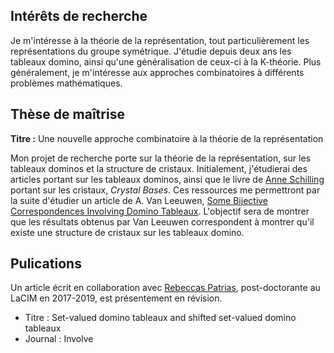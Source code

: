## Intérêts de recherche

Je m'intéresse à la théorie de la représentation, tout particulièrement les représentations du groupe symétrique.
J'étudie depuis deux ans les tableaux domino, ainsi qu'une généralisation de ceux-ci à la K-théorie.
Plus généralement, je m'intéresse aux approches combinatoires à différents problèmes mathématiques.

## Thèse de maîtrise

**Titre :** Une nouvelle approche combinatoire à la théorie de la représentation

Mon projet de recherche porte sur la théorie de la représentation, sur les tableaux dominos et la structure de cristaux. 
Initialement, j'étudierai des articles portant sur les tableaux dominos, ainsi que le livre de [Anne Schilling](https://www.math.ucdavis.edu/~anne/) portant sur les cristaux, *Crystal Bases*.
Ces ressources me permettront par la suite d'étudier un article de A. Van Leeuwen, [Some Bijective Correspondences Involving Domino Tableaux](https://arxiv.org/abs/math/9909119).
L'objectif sera de montrer que les résultats obtenus par Van Leeuwen correspondent à montrer qu'il existe une structure de cristaux sur les tableaux domino.

## Pulications

Un article écrit en collaboration avec [Rebeccas Patrias](http://lacim.uqam.ca/~patriasr/), post-doctorante au LaCIM en 2017-2019, est présentement en révision.

- Titre : Set-valued domino tableaux and shifted set-valued domino tableaux
- Journal : Involve
